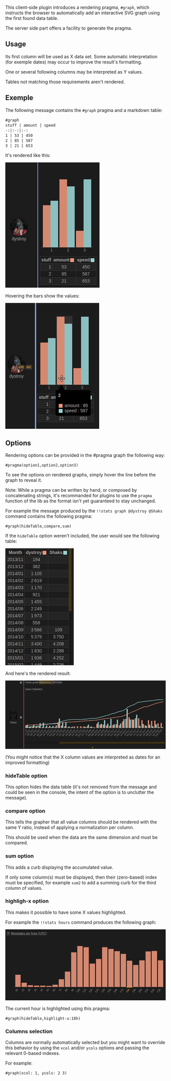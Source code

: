 
This client-side plugin introduces a rendering pragma, `#graph`, which instructs the browser to automatically add an interactive SVG graph using the first found data table.

The server side part offers a facility to generate the pragma.

## Usage

Its first column will be used as X data set. Some automatic interpretation (for exemple dates) may occur to improve the result's formatting.

One or several following columns may be interpreted as Y values.

Tables not matching those requirements aren't rendered.

## Exemple

The following message contains the `#graph` pragma and a markdown table:

	#graph
	stuff | amount | speed
	-:|:-:|:-:
	1 | 53 | 450
	2 | 85 | 587
	3 | 21 | 653

It's rendered like this:

![small graph](doc/small-graph.png)

Hovering the bars show the values:

![small graph](doc/small-graph-hovered.png)

## Options

Rendering options can be provided in the #pragma graph the following way:

	#pragma(option1,option2,option3)

To see the options on rendered graphs, simply hover the line before the graph to reveal it.

Note: While a pragma can be written by hand, or composed by concatenating strings, it's recommanded
for plugins to use the `pragma` function of the lib as the format isn't yet guaranteed to stay unchanged.

For example the message produced by the `!!stats graph @dystroy @Shaks` command contains the following pragma:

	#graph(hideTable,compare,sum)

If the `hideTable` option weren't included, the user would see the following table:

![hidden table](doc/stats-graph-users-table.png)

And here's the rendered result:

![stats graph users](doc/stats-graph-users.png)

(You might notice that the X column values are interpreted as dates for an improved formatting)

### hideTable option

This option hides the data table (it's not removed from the message and could be seen in the console, the intent of the option is to unclutter the message).

### compare option

This tells the grapher that all value columns should be rendered with the same Y ratio, instead of applying a normalization per column.

This should be used when the data are the same dimension and must be compared.

### sum option

This adds a curb displaying the accumulated value.

If only some column(s) must be displayed, then their (zero-based) index must be specified, for example `sum2` to add a summing curb for the third column of values.

### highligh-x option

This makes it possible to have some X values highlighted.

For example the `!!stats hours` command produces the following graph:

![stats hours](doc/stats-hours.png)

The current hour is highlighted using this pragma:

	#graph(hideTable,highlight-x:18h)

### Columns selection

Columns are normally automatically selected but you might want to override this behavior by using the `xcol` and/or `ycols` options and passing the relevant 0-based indexes.

For example:

	#graph(xcol: 1, ycols: 2 3)
